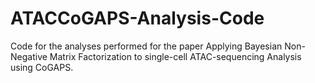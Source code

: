 # ATACCoGAPS-Analysis-Code

Code for the analyses performed for the paper Applying Bayesian Non-Negative Matrix Factorization to single-cell ATAC-sequencing Analysis using CoGAPS.
